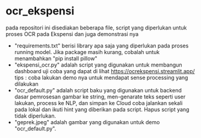 # ocr_ekspensi
pada repositori ini disediakan beberapa file, script yang diperlukan untuk proses OCR pada Ekspensi dan juga demonstrasi nya
- "requirements.txt" berisi library apa saja yang diperlukan pada proses running model.
  Jika package masih kurang, cobalah untuk menambahkan "pip install pillow"
- "ekspensi_ocr.py" adalah script yang digunakan untuk membangun dashboard uji coba yang dapat di lihat https://ocrekspensi.streamlit.app/
  tips : coba lakukan demo nya untuk mendapat sense processing yang dilakukan
- "ocr_default.py" adalah script baku yang digunakan untuk backend dasar pemrosesan gambar ke string, men-genarate teks seperti user lakukan, process ke NLP, dan simpan ke Cloud
  coba jalankan sekali pada lokal dan ikuti hint yang diberikan pada script. Hapus script yang tidak diperlukan. 
-  "geprek.jpeg" adalah gambar yang digunakan untuk demo "ocr_default.py".
